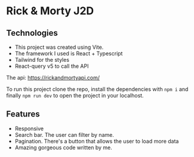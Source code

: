# Rick & Morty J2D

## Technologies

- This project was created using Vite.
- The framework I used is React + Typescript
- Tailwind for the styles
- React-query v5 to call the API

The api: https://rickandmortyapi.com/

To run this project clone the repo, install the dependencies with `npm i` and finally `npm run dev` to open the project in your localhost.

## Features

- Responsive
- Search bar. The user can filter by name.
- Pagination. There's a button that allows the user to load more data
- Amazing gorgeous code written by me.
